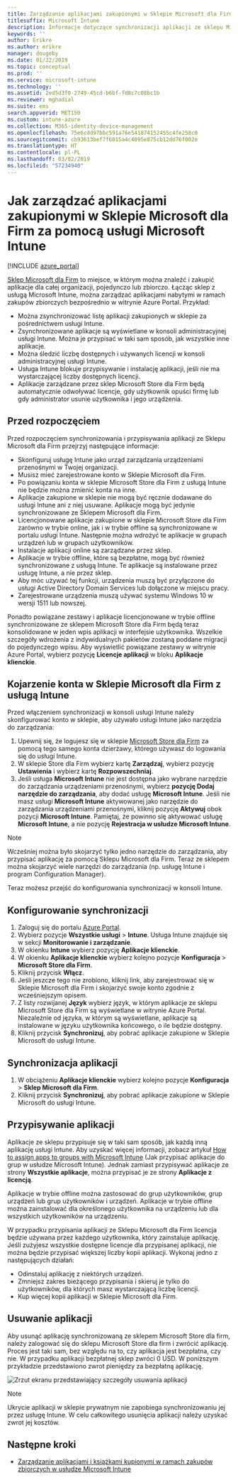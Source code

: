 ```yaml
---
title: Zarządzanie aplikacjami zakupionymi w Sklepie Microsoft dla Firm
titlesuffix: Microsoft Intune
description: Informacje dotyczące synchronizacji aplikacji ze sklepu Microsoft Store dla Firm w usłudze Intune, a następnie przypisywania i śledzenia tych aplikacji.
keywords: ''
author: Erikre
ms.author: erikre
manager: dougeby
ms.date: 01/22/2019
ms.topic: conceptual
ms.prod: ''
ms.service: microsoft-intune
ms.technology: ''
ms.assetid: 2ed5d3f0-2749-45cd-b6bf-fd8c7c08bc1b
ms.reviewer: mghadial
ms.suite: ems
search.appverid: MET150
ms.custom: intune-azure
ms.collection: M365-identity-device-management
ms.openlocfilehash: 75e6cdd97bbc591a76e541874152455c4fe258c0
ms.sourcegitcommit: cb93613bef7f6015a4c4095e875cb12dd76f002e
ms.translationtype: HT
ms.contentlocale: pl-PL
ms.lasthandoff: 03/02/2019
ms.locfileid: "57234940"
---
```

# <a name="how-to-manage-apps-you-purchased-from-the-microsoft-store-for-business-with-microsoft-intune"></a>Jak zarządzać aplikacjami zakupionymi w Sklepie Microsoft dla Firm za pomocą usługi Microsoft Intune

[!INCLUDE [azure_portal](./includes/azure_portal.md)]

[Sklep Microsoft dla Firm](https://www.microsoft.com/business-store) to miejsce, w którym można znaleźć i zakupić aplikacje dla całej organizacji, pojedynczo lub zbiorczo. Łącząc sklep z usługą Microsoft Intune, można zarządzać aplikacjami nabytymi w ramach zakupów zbiorczych bezpośrednio w witrynie Azure Portal. Przykład:
* Można zsynchronizować listę aplikacji zakupionych w sklepie za pośrednictwem usługi Intune.
* Zsynchronizowane aplikacje są wyświetlane w konsoli administracyjnej usługi Intune. Można je przypisać w taki sam sposób, jak wszystkie inne aplikacje.
* Można śledzić liczbę dostępnych i używanych licencji w konsoli administracyjnej usługi Intune.
* Usługa Intune blokuje przypisywanie i instalację aplikacji, jeśli nie ma wystarczającej liczby dostępnych licencji.
* Aplikacje zarządzane przez sklep Microsoft Store dla Firm będą automatycznie odwoływać licencje, gdy użytkownik opuści firmę lub gdy administrator usunie użytkownika i jego urządzenia.

## <a name="before-you-start"></a>Przed rozpoczęciem

Przed rozpoczęciem synchronizowania i przypisywania aplikacji ze Sklepu Microsoft dla Firm przejrzyj następujące informacje:

- Skonfiguruj usługę Intune jako urząd zarządzania urządzeniami przenośnymi w Twojej organizacji.
- Musisz mieć zarejestrowane konto w Sklepie Microsoft dla Firm.
- Po powiązaniu konta w sklepie Microsoft Store dla Firm z usługą Intune nie będzie można zmienić konta na inne.
- Aplikacje zakupione w sklepie nie mogą być ręcznie dodawane do usługi Intune ani z niej usuwane. Aplikacje mogą być jedynie synchronizowane ze Sklepem Microsoft dla Firm.
- Licencjonowane aplikacje zakupione w sklepie Microsoft Store dla Firm zarówno w trybie online, jak i w trybie offline są synchronizowane w portalu usługi Intune. Następnie można wdrożyć te aplikacje w grupach urządzeń lub w grupach użytkowników. 
- Instalacje aplikacji online są zarządzane przez sklep.
- Aplikacje w trybie offline, które są bezpłatne, mogą być również synchronizowane z usługą Intune. Te aplikacje są instalowane przez usługę Intune, a nie przez sklep.
- Aby móc używać tej funkcji, urządzenia muszą być przyłączone do usługi Active Directory Domain Services lub dołączone w miejscu pracy.
- Zarejestrowane urządzenia muszą używać systemu Windows 10 w wersji 1511 lub nowszej.

Ponadto powiązane zestawy i aplikacje licencjonowane w trybie offline synchronizowane ze sklepem Microsoft Store dla Firm będą teraz konsolidowane w jeden wpis aplikacji w interfejsie użytkownika. Wszelkie szczegóły wdrożenia z indywidualnych pakietów zostaną poddane migracji do pojedynczego wpisu. Aby wyświetlić powiązane zestawy w witrynie Azure Portal, wybierz pozycję **Licencje aplikacji** w bloku **Aplikacje klienckie**.

## <a name="associate-your-microsoft-store-for-business-account-with-intune"></a>Kojarzenie konta w Sklepie Microsoft dla Firm z usługą Intune
Przed włączeniem synchronizacji w konsoli usługi Intune należy skonfigurować konto w sklepie, aby używało usługi Intune jako narzędzia do zarządzania:
1. Upewnij się, że logujesz się w sklepie [Microsoft Store dla Firm](https://www.microsoft.com/business-store) za pomocą tego samego konta dzierżawy, którego używasz do logowania się do usługi Intune.
2. W sklepie Store dla Firm wybierz kartę **Zarządzaj**, wybierz pozycję **Ustawienia** i wybierz kartę **Rozpowszechniaj**.
3. Jeśli usługa **Microsoft Intune** nie jest dostępna jako wybrane narzędzie do zarządzania urządzeniami przenośnymi, wybierz **pozycję Dodaj narzędzie do zarządzania**, aby dodać usługę **Microsoft Intune**. Jeśli nie masz usługi **Microsoft Intune** aktywowanej jako narzędzie do zarządzania urządzeniami przenośnymi, kliknij pozycję **Aktywuj** obok pozycji **Microsoft Intune**. Pamiętaj, że powinno się aktywować usługę **Microsoft Intune**, a nie pozycję **Rejestracja w usłudze Microsoft Intune**.

> [!NOTE]
> Wcześniej można było skojarzyć tylko jedno narzędzie do zarządzania, aby przypisać aplikację za pomocą Sklepu Microsoft dla Firm. Teraz ze sklepem można skojarzyć wiele narzędzi do zarządzania (np. usługę Intune i program Configuration Manager). 

Teraz możesz przejść do konfigurowania synchronizacji w konsoli Intune.

## <a name="configure-synchronization"></a>Konfigurowanie synchronizacji

1. Zaloguj się do portalu [Azure Portal](https://portal.azure.com).
2. Wybierz pozycje **Wszystkie usługi** > **Intune**. Usługa Intune znajduje się w sekcji **Monitorowanie i zarządzanie**.
3. W okienku **Intune** wybierz pozycję **Aplikacje klienckie**.
1. W okienku **Aplikacje klienckie** wybierz kolejno pozycje **Konfiguracja** > **Microsoft Store dla Firm**.
2. Kliknij przycisk **Włącz**.
3. Jeśli jeszcze tego nie zrobiono, kliknij link, aby zarejestrować się w Sklepie Microsoft dla Firm i skojarzyć swoje konto zgodnie z wcześniejszym opisem.
5. Z listy rozwijanej **Język** wybierz język, w którym aplikacje ze sklepu Microsoft Store dla Firm są wyświetlane w witrynie Azure Portal. Niezależnie od języka, w którym są wyświetlane, aplikacje są instalowane w języku użytkownika końcowego, o ile będzie dostępny.
6. Kliknij przycisk **Synchronizuj**, aby pobrać aplikacje zakupione w Sklepie Microsoft do usługi Intune.

## <a name="synchronize-apps"></a>Synchronizacja aplikacji

1. W obciążeniu **Aplikacje klienckie** wybierz kolejno pozycje **Konfiguracja** > **Sklep Microsoft dla Firm**.
2. Kliknij przycisk **Synchronizuj**, aby pobrać aplikacje zakupione w Sklepie Microsoft do usługi Intune.

## <a name="assign-apps"></a>Przypisywanie aplikacji

Aplikacje ze sklepu przypisuje się w taki sam sposób, jak każdą inną aplikację usługi Intune. Aby uzyskać więcej informacji, zobacz artykuł [How to assign apps to groups with Microsoft Intune](apps-deploy.md) (Jak przypisać aplikacje do grup w usłudze Microsoft Intune). Jednak zamiast przypisywać aplikacje ze strony **Wszystkie aplikacje**, można przypisać je ze strony **Aplikacje z licencją**.

Aplikacje w trybie offline można zastosować do grup użytkowników, grup urządzeń lub grup użytkowników i urządzeń.
Aplikacje w trybie offline można zainstalować dla określonego użytkownika na urządzeniu lub dla wszystkich użytkowników na urządzeniu. 


W przypadku przypisania aplikacji ze Sklepu Microsoft dla Firm licencja będzie używana przez każdego użytkownika, który zainstaluje aplikację. Jeśli zużyjesz wszystkie dostępne licencje dla przypisanej aplikacji, nie można będzie przypisać większej liczby kopii aplikacji. Wykonaj jedno z następujących działań:
* Odinstaluj aplikację z niektórych urządzeń.
* Zmniejsz zakres bieżącego przypisania i skieruj je tylko do użytkowników, dla których masz wystarczającą liczbę licencji.
* Kup więcej kopii aplikacji w Sklepie Microsoft dla Firm.

## <a name="remove-apps"></a>Usuwanie aplikacji

Aby usunąć aplikację synchronizowaną ze sklepem Microsoft Store dla firm, należy zalogować się do sklepu Microsoft Store dla firm i zwrócić aplikację. Proces jest taki sam, bez względu na to, czy aplikacja jest bezpłatna, czy nie. W przypadku aplikacji bezpłatnej sklep zwróci 0 USD. W poniższym przykładzie przedstawiono zwrot pieniędzy za bezpłatną aplikację. 

![Zrzut ekranu przedstawiający szczegóły usuwania aplikacji](./media/microsoft-store-for-business-01.png)

> [!NOTE]
> Ukrycie aplikacji w sklepie prywatnym nie zapobiega synchronizowaniu jej przez usługę Intune. W celu całkowitego usunięcia aplikacji należy uzyskać zwrot jej kosztów.

## <a name="next-steps"></a>Następne kroki

- [Zarządzanie aplikacjami i książkami kupionymi w ramach zakupów zbiorczych w usłudze Microsoft Intune](vpp-apps.md)
